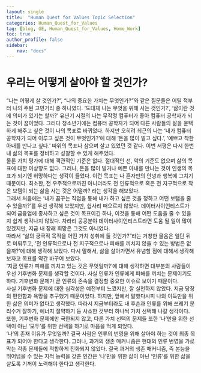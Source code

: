```yaml
---
layout: single
title:  "Human Quest for Values Topic Selection"
categories: Human_Quest_for_Values
tag: [blog, GE, Human_Quest_for_Values, Home_Work]
toc: true
author_profile: false
sidebar:
    nav: "docs"
---
```


# 우리는 어떻게 살아야 할 것인가?
“나는 어떻게 살 것인가?”, “나의 중요한 가치는 무엇인가?”와 같은 질문들은 어릴 적부터 나의 주된 고민거리 중 하나였다. ‘도대체 나는 무엇을 위해 사는 것인가?’, ‘삶이란 것에 의미가 있기는 할까?’ 유년기 시절의 나는 무작정 컴퓨터가 좋아 컴퓨터 공학자가 되는 것이 꿈이었다. 그러다 청소년기에는 컴퓨터 공학자가 되어 다른 사람들의 삶을 윤택하게 해주고 싶은 것이 나의 목표로 바뀌었다. 하지만 오히려 최근의 나는 ‘내가 컴퓨터 공학자가 되어 이루고 싶은 것이 무엇인가?’에 대해 ‘돈을 많이 벌고 싶다.’, ‘예쁘고 착한 아내를 만나고 싶다.’ 따위의 목표나 삼으며 살고 있었던 것 같다. 이번 서평은 다시 한번 내 삶의 목표를 정비하고 성찰할 수 있게 해주었다.<br/>  물론 가치 평가에 대해 객관적인 기준은 없다. 절대적인 선, 악의 기준도 없으며 삶의 목표에 대한 이상향도 없다. 그러나, 돈을 많이 벌거나 예쁜 아내를 만나는 것이 인생의 목표가 되기엔 허망하다는 생각이 들었다. 이런 목표는 나 혼자만의 안녕과 행복에 그치기 때문이다. 최소한, 전 우주적으로까진 아니더라도 전 인류적으로 혹은 전 지구적으로 작은 보탬이 되는 삶을 사는 것은 어떨까? 라는 생각을 해보았다.<br/>  그래서 처음에는 ‘내가 꿈꾸는 직업을 통해 내가 하고 싶은 것을 정하고 어떤 보탬을 줄 수 있을까?’를 우선 생각해 보았지만, 쉽사리 떠오르지 않았다. 데이터사이언티스트가 되어 금융업에 종사하고 싶은 것이 목표이긴 하나, 이것을 통해 어떤 도움을 줄 수 있을지 쉽게 생각나지 않았다. 차라리 공공분야 데이터사이언티스트라면 도움 될 일이 많이 있겠지만, 지금 내 장래 희망은 그것도 아니었다.<br/>  따라서 “삶의 궁극적 목적을 어떤 가치 성취에 둘 것인가?”라는 거창한 물음은 일단 뒤로 미뤄두고, ‘전 인류적으로나 전 지구적으로나 피해를 끼치지 않을 수 있는 방법은 없을까?’에 대해 생각해 보았다. 다시 말해서, 삶을 살아가면서 유념할 점에 대해서 생각해 보자고 목표를 약간 바꾸어 보았다.<br/>  ‘지금 인류가 피해를 끼치고 있는 것은 무엇일까?’에 대해 생각하면 대부분의 사람들이 우선 기후변화 문제를 생각할 것이다. 사실 인류가 인류에게 피해를 끼치는 문제이기도 하다. 기후변화 문제가 곧 인류의 존속을 결정할 중요한 이슈로 보이기 때문이다.<br/>  사실 기후변화 문제에 대한 심각성은 예전부터 느꼈지만, 잘 실천하지 않았다. 지금 당장의 편안함과 욕망을 추구했기 때문이었다. 하지만, 앞에서 말했다시피 나의 이득만을 위한 삶은 의미가 없다고 생각했다. 따라서 지금부터라도 내 후손과 인류를 위해 쓰레기 분리수거 잘하기, 에너지 절약하기 등 사소한 것부터 하나씩 가치 선택해 나갈 생각이다. 또한, 기후변화 문제에만 국한되지 않고, 다른 가치 선택의 문제들 또한 ‘나’만을 위한 선택이 아닌 ‘모두’를 위한 선택을 하기로 마음을 먹게 되었다.<br/>  ‘나’의 존재 이유가 무엇일까? 결국 사람은 인류의 번영을 위해 살아야 하는 것이 최종 목표가 되어야 한다고 생각한다. 그러나, 과거의 생존 매커니즘은 현대의 인류 번영을 가로막는 각종 문제들에 적합하게 진화되지 않았다. 결국 과거의 생존 매커니즘, 즉 본능을 뛰어넘을 수 있는 지적 능력을 갖춘 인간은 ‘나’만을 위한 삶이 아닌 ‘인류’를 위한 삶을 살도록 기꺼이 노력해야 한다고 생각한다.<br/>